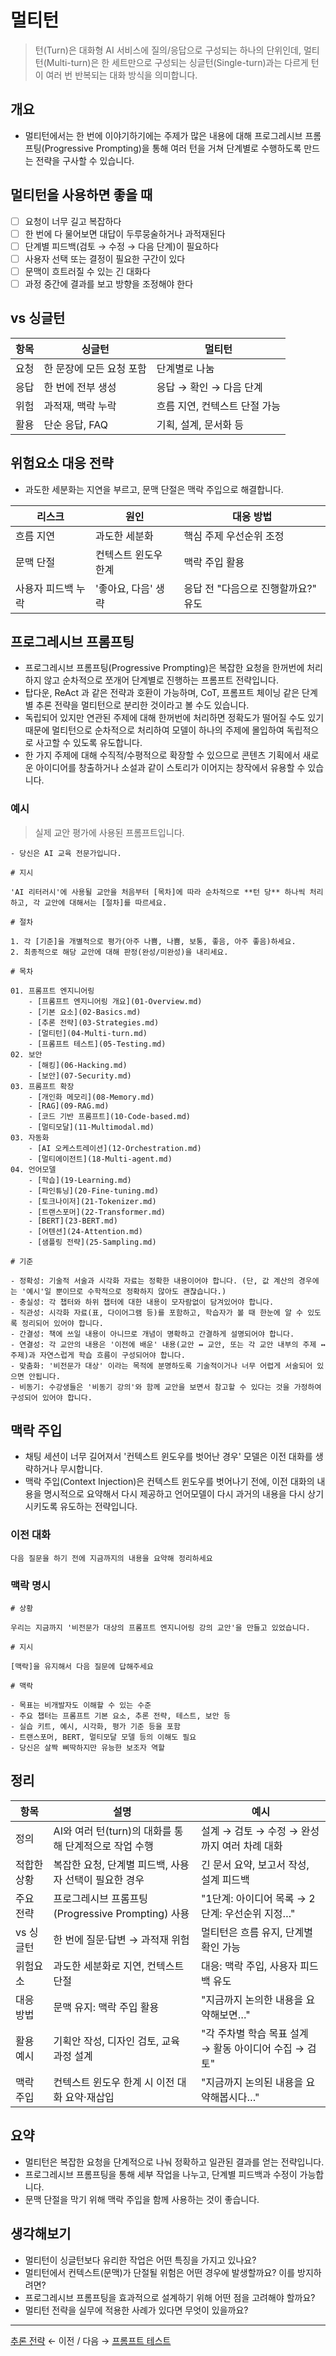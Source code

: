 # 멀티턴

> 턴(Turn)은 대화형 AI 서비스에 질의/응답으로 구성되는 하나의 단위인데, 멀티턴(Multi-turn)은 한 세트만으로 구성되는 싱글턴(Single-turn)과는 다르게 턴이 여러 번 반복되는 대화 방식을 의미합니다.

## 개요

- 멀티턴에서는 한 번에 이야기하기에는 주제가 많은 내용에 대해 프로그레시브 프롬프팅(Progressive Prompting)을 통해 여러 턴을 거쳐 단계별로 수행하도록 만드는 전략을 구사할 수 있습니다.

## 멀티턴을 사용하면 좋을 때

- [ ] 요청이 너무 길고 복잡하다
- [ ] 한 번에 다 물어보면 대답이 두루뭉술하거나 과적재된다
- [ ] 단계별 피드백(검토 → 수정 → 다음 단계)이 필요하다
- [ ] 사용자 선택 또는 결정이 필요한 구간이 있다
- [ ] 문맥이 흐트러질 수 있는 긴 대화다
- [ ] 과정 중간에 결과를 보고 방향을 조정해야 한다

## vs 싱글턴

| 항목 | 싱글턴 | 멀티턴 |
| --- | --- | --- |
| 요청 | 한 문장에 모든 요청 포함 | 단계별로 나눔 |
| 응답 | 한 번에 전부 생성 | 응답 → 확인 → 다음 단계 |
| 위험 | 과적재, 맥락 누락 | 흐름 지연, 컨텍스트 단절 가능 |
| 활용 | 단순 응답, FAQ | 기획, 설계, 문서화 등 |

## 위험요소 대응 전략

- 과도한 세분화는 지연을 부르고, 문맥 단절은 맥락 주입으로 해결합니다.

| 리스크 | 원인 | 대응 방법 |
|--------|------|------------|
| 흐름 지연 | 과도한 세분화 | 핵심 주제 우선순위 조정 |
| 문맥 단절 | 컨텍스트 윈도우 한계 | 맥락 주입 활용 |
| 사용자 피드백 누락 | '좋아요, 다음' 생략 | 응답 전 "다음으로 진행할까요?" 유도 |

## 프로그레시브 프롬프팅

- 프로그레시브 프롬프팅(Progressive Prompting)은 복잡한 요청을 한꺼번에 처리하지 않고 순차적으로 쪼개어 단계별로 진행하는 프롬프트 전략입니다.
- 탑다운, ReAct 과 같은 전략과 호환이 가능하며, CoT, 프롬프트 체이닝 같은 단계별 추론 전략을 멀티턴으로 분리한 것이라고 볼 수도 있습니다. 
- 독립되어 있지만 연관된 주제에 대해 한꺼번에 처리하면 정확도가 떨어질 수도 있기 때문에 멀티턴으로 순차적으로 처리하여 모델이 하나의 주제에 몰입하여 독립적으로 사고할 수 있도록 유도합니다.
- 한 가지 주제에 대해 수직적/수평적으로 확장할 수 있으므로 콘텐츠 기획에서 새로운 아이디어를 창출하거나 소설과 같이 스토리가 이어지는 창작에서 유용할 수 있습니다.

### 예시

> 실제 교안 평가에 사용된 프롬프트입니다.

```
- 당신은 AI 교육 전문가입니다.

# 지시

'AI 리터러시'에 사용될 교안을 처음부터 [목차]에 따라 순차적으로 **턴 당** 하나씩 처리하고, 각 교안에 대해서는 [절차]를 따르세요.

# 절차

1. 각 [기준]을 개별적으로 평가(아주 나쁨, 나쁨, 보통, 좋음, 아주 좋음)하세요.
2. 최종적으로 해당 교안에 대해 판정(완성/미완성)을 내리세요.

# 목차

01. 프롬프트 엔지니어링
    - [프롬프트 엔지니어링 개요](01-Overview.md)
    - [기본 요소](02-Basics.md)
    - [추론 전략](03-Strategies.md)
    - [멀티턴](04-Multi-turn.md)
    - [프롬프트 테스트](05-Testing.md)
02. 보안
    - [해킹](06-Hacking.md)
    - [보안](07-Security.md)
03. 프롬프트 확장
    - [개인화 메모리](08-Memory.md)
    - [RAG](09-RAG.md)
    - [코드 기반 프롬프트](10-Code-based.md)
    - [멀티모달](11-Multimodal.md)
03. 자동화
    - [AI 오케스트레이션](12-Orchestration.md)
    - [멀티에이전트](18-Multi-agent.md)
04. 언어모델
    - [학습](19-Learning.md)
    - [파인튜닝](20-Fine-tuning.md)
    - [토크나이저](21-Tokenizer.md)
    - [트랜스포머](22-Transformer.md)
    - [BERT](23-BERT.md)
    - [어텐션](24-Attention.md)
    - [샘플링 전략](25-Sampling.md)

# 기준

- 정확성: 기술적 서술과 시각화 자료는 정확한 내용이어야 합니다. (단, 값 계산의 경우에는 '예시'일 뿐이므로 수학적으로 정확하지 않아도 괜찮습니다.)
- 충실성: 각 챕터와 하위 챕터에 대한 내용이 모자람없이 담겨있어야 합니다.
- 직관성: 시각화 자료(표, 다이어그램 등)를 포함하고, 학습자가 볼 때 한눈에 알 수 있도록 정리되어 있어야 합니다.
- 간결성: 책에 쓰일 내용이 아니므로 개념이 명확하고 간결하게 설명되어야 합니다.
- 연결성: 각 교안의 내용은 '이전에 배운' 내용(교안 ↔ 교안, 또는 각 교안 내부의 주제 ↔ 주제)과 자연스럽게 학습 흐름이 구성되어야 합니다.
- 맞춤화: '비전문가 대상' 이라는 목적에 분명하도록 기술적이거나 너무 어렵게 서술되어 있으면 안됩니다.
- 비동기: 수강생들은 '비동기 강의'와 함께 교안을 보면서 참고할 수 있다는 것을 가정하여 구성되어 있어야 합니다.
```

## 맥락 주입

- 채팅 세션이 너무 길어져서 '컨텍스트 윈도우를 벗어난 경우' 모델은 이전 대화를 생략하거나 무시합니다. 
- 맥락 주입(Context Injection)은 컨텍스트 윈도우를 벗어나기 전에, 이전 대화의 내용을 명시적으로 요약해서 다시 제공하고 언어모델이 다시 과거의 내용을 다시 상기시키도록 유도하는 전략입니다.

### 이전 대화

```
다음 질문을 하기 전에 지금까지의 내용을 요약해 정리하세요
```

### 맥락 명시

```
# 상황

우리는 지금까지 '비전문가 대상의 프롬프트 엔지니어링 강의 교안'을 만들고 있었습니다. 

# 지시

[맥락]을 유지해서 다음 질문에 답해주세요

# 맥락

- 목표는 비개발자도 이해할 수 있는 수준
- 주요 챕터는 프롬프트 기본 요소, 추론 전략, 테스트, 보안 등
- 실습 키트, 예시, 시각화, 평가 기준 등을 포함
- 트랜스포머, BERT, 멀티모달 모델 등의 이해도 필요
- 당신은 살짝 삐딱하지만 유능한 보조자 역할
```

## 정리

| 항목 | 설명 | 예시 |
| --- | --- | --- |
| 정의 | AI와 여러 턴(turn)의 대화를 통해 단계적으로 작업 수행 | 설계 → 검토 → 수정 → 완성까지 여러 차례 대화 |
| 적합한 상황 | 복잡한 요청, 단계별 피드백, 사용자 선택이 필요한 경우 | 긴 문서 요약, 보고서 작성, 설계 피드백 |
| 주요 전략 | 프로그레시브 프롬프팅 (Progressive Prompting) 사용 | "1단계: 아이디어 목록 → 2단계: 우선순위 지정…" |
| vs 싱글턴 | 한 번에 질문·답변 → 과적재 위험 | 멀티턴은 흐름 유지, 단계별 확인 가능 |
| 위험요소 | 과도한 세분화로 지연, 컨텍스트 단절 | 대응: 맥락 주입, 사용자 피드백 유도 |
| 대응 방법 | 문맥 유지: 맥락 주입 활용 | "지금까지 논의한 내용을 요약해보면…" |
| 활용 예시 | 기획안 작성, 디자인 검토, 교육 과정 설계 | "각 주차별 학습 목표 설계 → 활동 아이디어 수집 → 검토" |
| 맥락 주입 | 컨텍스트 윈도우 한계 시 이전 대화 요약·재삽입 | "지금까지 논의된 내용을 요약해봅시다…" |

## 요약

- 멀티턴은 복잡한 요청을 단계적으로 나눠 정확하고 일관된 결과를 얻는 전략입니다.
- 프로그레시브 프롬프팅을 통해 세부 작업을 나누고, 단계별 피드백과 수정이 가능합니다.
- 문맥 단절을 막기 위해 맥락 주입을 함께 사용하는 것이 좋습니다.

## 생각해보기

- 멀티턴이 싱글턴보다 유리한 작업은 어떤 특징을 가지고 있나요?
- 멀티턴에서 컨텍스트(문맥)가 단절될 위험은 어떤 경우에 발생할까요? 이를 방지하려면?
- 프로그레시브 프롬프팅을 효과적으로 설계하기 위해 어떤 점을 고려해야 할까요?
- 멀티턴 전략을 실무에 적용한 사례가 있다면 무엇이 있을까요?

---

[추론 전략](03-Strategies.md) ← 이전 / 다음 → [프롬프트 테스트](05-Testing.md)